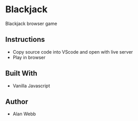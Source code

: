 # Blackjack

Blackjack browser game

## Instructions

* Copy source code into VScode and open with live server
* Play in browser


## Built With

* Vanilla Javascript

## Author

* Alan Webb